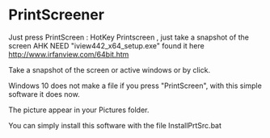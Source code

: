 # PrintScreener

Just press PrintScreen : HotKey Printscreen , just take a snapshot of the screen AHK NEED "iview442_x64_setup.exe" found it here http://www.irfanview.com/64bit.htm

Take a snapshot of the screen or active windows or by click.

Windows 10 does not make a file if you press "PrintScreen", with this simple software it does now.

The picture appear in your Pictures folder.

You can simply install this software with the file InstallPrtSrc.bat